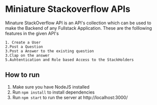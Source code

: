 # Miniature Stackoverflow APIs

Minature StackOverflow API is an API's collection which can be used to make the Backend of any Fullstack Application. These are the folllowing features in the given API's

    1. Create a User
    2.Post a Question
    3.Post a Answer to the existing question
    3.Clap on the answer
    5.Auhtentication and Role based Access to the StackHolders


## How to run
1. Make sure you have NodeJS installed
2. Run `npm install` to install dependencies
3. Run `npm start` to run the server at http://localhost:3000/